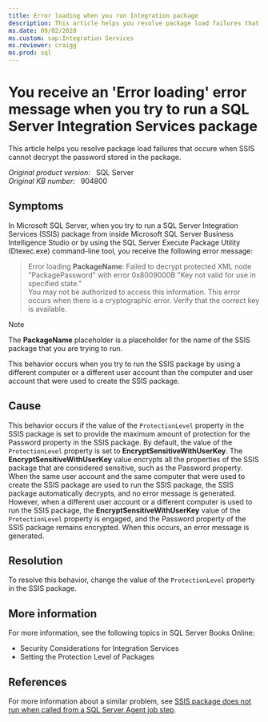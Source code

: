 ```yaml
---
title: Error loading when you run Integration package
description: This article helps you resolve package load failures that occur when SSIS cannot decrypt the password stored in the package.
ms.date: 09/02/2020
ms.custom: sap:Integration Services
ms.reviewer: craigg
ms.prod: sql
---
```

# You receive an 'Error loading' error message when you try to run a SQL Server Integration Services package

This article helps you resolve package load failures that occure when SSIS cannot decrypt the password stored in the package.

_Original product version:_ &nbsp; SQL Server  
_Original KB number:_ &nbsp; 904800

## Symptoms

In Microsoft SQL Server, when you try to run a SQL Server Integration Services (SSIS) package from inside Microsoft SQL Server Business Intelligence Studio or by using the SQL Server Execute Package Utility (Dtexec.exe) command-line tool, you receive the following error message:

> Error loading **PackageName**: Failed to decrypt protected XML node "PackagePassword" with error 0x8009000B "Key not valid for use in specified state."  
You may not be authorized to access this information. This error occurs when there is a cryptographic error. Verify that the correct key is available.

> [!NOTE]
> The **PackageName** placeholder is a placeholder for the name of the SSIS package that you are trying to run.

This behavior occurs when you try to run the SSIS package by using a different computer or a different user account than the computer and user account that were used to create the SSIS package.

## Cause

This behavior occurs if the value of the `ProtectionLevel` property in the SSIS package is set to provide the maximum amount of protection for the Password property in the SSIS package. By default, the value of the `ProtectionLevel` property is set to **EncryptSensitiveWithUserKey**. The **EncryptSensitiveWithUserKey** value encrypts all the properties of the SSIS package that are considered sensitive, such as the Password property. When the same user account and the same computer that were used to create the SSIS package are used to run the SSIS package, the SSIS package automatically decrypts, and no error message is generated. However, when a different user account or a different computer is used to run the SSIS package, the **EncryptSensitiveWithUserKey** value of the `ProtectionLevel` property is engaged, and the Password property of the SSIS package remains encrypted. When this occurs, an error message is generated.

## Resolution

To resolve this behavior, change the value of the `ProtectionLevel` property in the SSIS package.

## More information

For more information, see the following topics in SQL Server Books Online:

- Security Considerations for Integration Services
- Setting the Protection Level of Packages

## References

For more information about a similar problem, see [SSIS package does not run when called from a SQL Server Agent job step](https://support.microsoft.com/help/918760).
